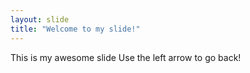 ```yaml
---
layout: slide
title: "Welcome to my slide!"
---
```

This is my awesome slide
Use the left arrow to go back!